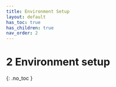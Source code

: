 ```yaml
---
title: Environment Setup
layout: default
has_toc: true
has_children: true
nav_order: 2
---
```


# 2 Environment setup
{: .no_toc }
